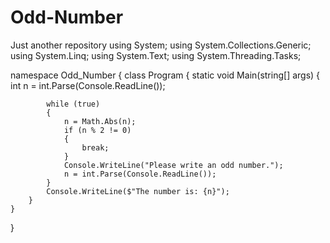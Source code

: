 # Odd-Number
Just another repository
using System;
using System.Collections.Generic;
using System.Linq;
using System.Text;
using System.Threading.Tasks;

namespace Odd_Number
{
    class Program
    {
        static void Main(string[] args)
        {
            int n = int.Parse(Console.ReadLine());

            while (true)
            {
                n = Math.Abs(n);
                if (n % 2 != 0)
                {
                    break;
                }
                Console.WriteLine("Please write an odd number.");
                n = int.Parse(Console.ReadLine());
            }
            Console.WriteLine($"The number is: {n}");
        }
    }
}
